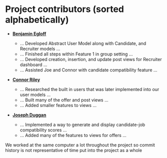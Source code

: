 Project contributors (sorted alphabetically)
============================================

* **[Benjamin Egloff](https://github.com/begloff)**

  * ... Developed Abstract User Model along with Candidate, and Recruiter models ...
  * ... Finished all steps within Feature 1 in group setting ...
  * ... Developed creation, insertion, and update post views for Recruiter dashboard ...
  * ... Assisted Joe and Connor with candidate compatibility feature ...

* **[Connor Riley](https://github.com/criley6nd)**

  * ... Researched the built in users that was later implemented into our user models  ...
  * ... Built many of the offer and post views ...
  * ... Added smaller features to views ...


* **[Joseph Duggan](https://github.com/JosephDuggan7)**

  * ... Implemented a way to generate and display candidate-job compatibility scores ...
  * ... Added many of the features to views for offers ...

We worked at the same computer a lot throughout the project so commit history is not
representative of time put into the project as a whole